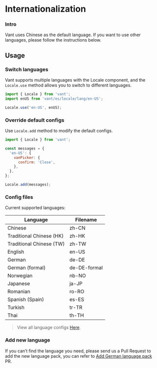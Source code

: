 # Internationalization

### Intro

Vant uses Chinese as the default language. If you want to use other languages, please follow the instructions below.

## Usage

### Switch languages

Vant supports multiple languages with the Locale component, and the `Locale.use` method allows you to switch to different languages.

```js
import { Locale } from 'vant';
import enUS from 'vant/es/locale/lang/en-US';

Locale.use('en-US', enUS);
```

### Override default configs

Use `Locale.add` method to modify the default configs.

```js
import { Locale } from 'vant';

const messages = {
  'en-US': {
    vanPicker: {
      confirm: 'Close',
    },
  },
};

Locale.add(messages);
```

### Config files

Current supported languages:

| Language                 | Filename     |
| ------------------------ | ------------ |
| Chinese                  | zh-CN        |
| Traditional Chinese (HK) | zh-HK        |
| Traditional Chinese (TW) | zh-TW        |
| English                  | en-US        |
| German                   | de-DE        |
| German (formal)          | de-DE-formal |
| Norwegian                | nb-NO        |
| Japanese                 | ja-JP        |
| Romanian                 | ro-RO        |
| Spanish (Spain)          | es-ES        |
| Turkish                  | tr-TR        |
| Thai                     | th-TH        |

> View all language configs [Here](https://github.com/youzan/vant/tree/dev/src/locale/lang).

### Add new language

If you can’t find the language you need, please send us a Pull Request to add the new language pack, you can refer to [Add German language pack](https://github.com/youzan/vant/pull/7245) PR.

